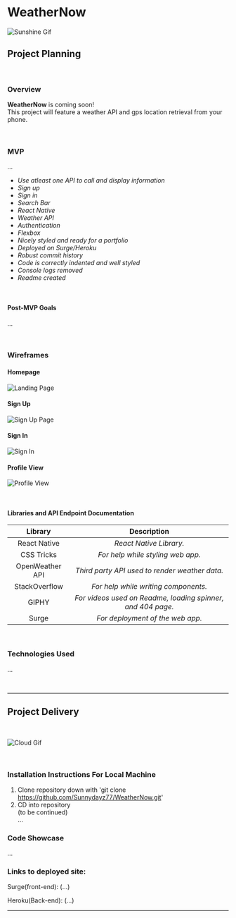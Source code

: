 # WeatherNow

![Sunshine Gif](https://media.giphy.com/media/mFSlq2cgOGCnp3jkdo/giphy.gif)<br>

## Project Planning

<br>

### Overview

**WeatherNow** is coming soon! <br>
This project will feature a weather API and gps location retrieval from your phone.

<br>

### MVP

...

<!-- - _Web app built as an SPA(single-page app)_<br> -->
- _Use atleast one API to call and display information_<br>
- _Sign up_<br>
- _Sign in_<br>
- _Search Bar_<br>
- _React Native_<br>
- _Weather API_<br>
- _Authentication_<br>
- _Flexbox_<br>
- _Nicely styled and ready for a portfolio_<br>
- _Deployed on Surge/Heroku_<br>
- _Robust commit history_<br>
- _Code is correctly indented and well styled_<br>
- _Console logs removed_<br>
- _Readme created_<br>

<br>

#### Post-MVP Goals

...

<!-- - _3 related models (User plus two others)_<br>
- _3 associations (one-to-many or many-to-many)_<br>
- _404 Page_<br>
- _Emojis_<br> -->

<br>

### Wireframes

#### Homepage
![Landing Page]()

#### Sign Up
![Sign Up Page]()

#### Sign In
![Sign In]()

#### Profile View
![Profile View]()

<br>


#### Libraries and API Endpoint Documentation

|     Library                          | Description                                                  |
| :----------------------------------: | :-----------------------------------------------------------:|
| React Native                         | _React Native Library._                                      |
| CSS Tricks                           | _For help while styling web app._                            |
| OpenWeather API                      | _Third party API used to render weather data._               |
| StackOverflow                        | _For help while writing components._                         |
| GIPHY                                | _For videos used on Readme, loading spinner, and 404 page._  |
| Surge                                | _For deployment of the web app._                             |


<br>

### Technologies Used
...
<!-- -_Zeplin_<br>
-_Sketch_<br>
-_Figma_<br>
-_draw.io_<br>
-_Postman_<br>
-_Google Fonts_<br>
-_Giphy_<br> -->

<br>

***

## Project Delivery

<br>

![Cloud Gif](https://media.giphy.com/media/fvY8JtKw8Bx3bXYlIi/giphy.gif)<br>

<br>

### Installation Instructions For Local Machine

1. Clone repository down with 'git clone https://github.com/Sunnydayz77/WeatherNow.git'
2. CD into repository <br>
(to be continued) <br>
...
<!-- 3. Run 'bundle install'
4. Run 'rails db:create'
5. Run 'rails db:migrate RAILS_ENV=development'
6. Run 'rails db:seed'
7. Run 'rails server' on 'http://localhost:3000/'
8. Create new terminal tab with 'command' + 't' on mac
9. CD in to client folder
10. Run 'npm install'
11. Run 'npm install --save axios'
12. Run 'npm start' on 'http://localhost:3001/' -->


### Code Showcase
...

<!-- ```
//Code that allows 



``` -->


### Links to deployed site: 

Surge(front-end): (...) <br>

Heroku(Back-end): (...) <br>


***


